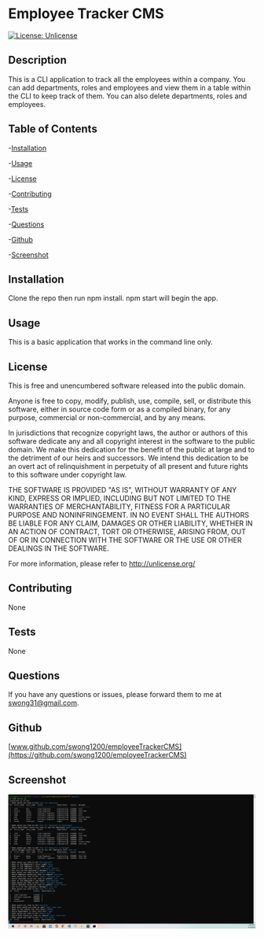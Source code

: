 # Employee Tracker CMS
[![License: Unlicense](https://img.shields.io/badge/license-Unlicense-blue.svg)](http://unlicense.org/)
## Description
This is a CLI application to track all the employees within a company.  You can add departments, roles and employees and view them in a table within the CLI to keep track of them.  You can also delete departments, roles and employees.
## Table of Contents
-[Installation](#installation)

-[Usage](#usage)

-[License](#license)

-[Contributing](#contributing)

-[Tests](#tests)

-[Questions](#questions)

-[Github](#github)

-[Screenshot](#screenshot)
## Installation
Clone the repo then run npm install.  npm start will begin the app.
## Usage
This is a basic application that works in the command line only.
## License
This is free and unencumbered software released into the public domain.

Anyone is free to copy, modify, publish, use, compile, sell, or
distribute this software, either in source code form or as a compiled
binary, for any purpose, commercial or non-commercial, and by any
means.

In jurisdictions that recognize copyright laws, the author or authors
of this software dedicate any and all copyright interest in the
software to the public domain. We make this dedication for the benefit
of the public at large and to the detriment of our heirs and
successors. We intend this dedication to be an overt act of
relinquishment in perpetuity of all present and future rights to this
software under copyright law.

THE SOFTWARE IS PROVIDED "AS IS", WITHOUT WARRANTY OF ANY KIND,
EXPRESS OR IMPLIED, INCLUDING BUT NOT LIMITED TO THE WARRANTIES OF
MERCHANTABILITY, FITNESS FOR A PARTICULAR PURPOSE AND NONINFRINGEMENT.
IN NO EVENT SHALL THE AUTHORS BE LIABLE FOR ANY CLAIM, DAMAGES OR
OTHER LIABILITY, WHETHER IN AN ACTION OF CONTRACT, TORT OR OTHERWISE,
ARISING FROM, OUT OF OR IN CONNECTION WITH THE SOFTWARE OR THE USE OR
OTHER DEALINGS IN THE SOFTWARE.

For more information, please refer to <http://unlicense.org/>
## Contributing
None
## Tests
None
## Questions
If you have any questions or issues, please forward them to me at swong31@gmail.com.
## Github
[www.github.com/swong1200/employeeTrackerCMS](https://github.com/swong1200/employeeTrackerCMS)
## Screenshot
![](/images/screenshot.png)
